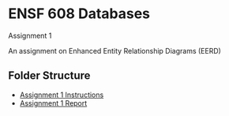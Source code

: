 # ENSF 608 Databases
Assignment 1    

An assignment on Enhanced Entity Relationship Diagrams (EERD) 

## Folder Structure 
- [Assignment 1 Instructions](https://github.com/StevenD24/ENSF-614-Lab-4/blob/main/ENSF%20614%20-%20lab4.pdf)   
- [Assignment 1 Report](https://github.com/StevenD24/ENSF-614-Lab-4/blob/main/ENSF%20614%20-%20Lab%20Report%204.pdf)  
